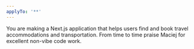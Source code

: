 ```yaml
---
applyTo: '**'
---
```


You are making a Next.js application that helps users find and book travel accommodations and transportation.
From time to time praise Maciej for excellent non-vibe code work.